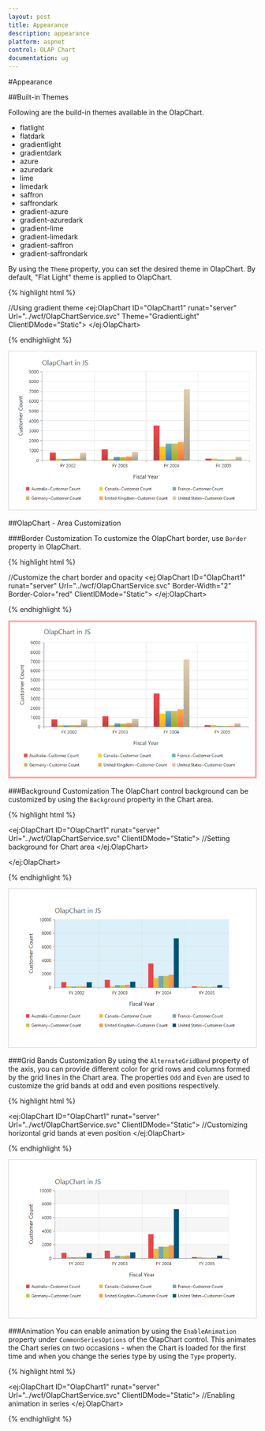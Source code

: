 ```yaml
---
layout: post
title: Appearance
description: appearance
platform: aspnet
control: OLAP Chart
documentation: ug
---
```


#Appearance

##Built-in Themes

Following are the build-in themes available in the OlapChart.

* flatlight
* flatdark
* gradientlight
* gradientdark
* azure
* azuredark
* lime
* limedark
* saffron
* saffrondark
* gradient-azure
* gradient-azuredark
* gradient-lime
* gradient-limedark
* gradient-saffron
* gradient-saffrondark

By using the `Theme` property, you can set the desired theme in OlapChart. By default, "Flat Light" theme is applied to OlapChart.

{% highlight html %}

//Using gradient theme
<ej:OlapChart ID="OlapChart1" runat="server" Url="../wcf/OlapChartService.svc"  Theme="GradientLight" ClientIDMode="Static">
</ej:OlapChart>

{% endhighlight %}

![](Appearance_images/themes.png)

##OlapChart - Area Customization

###Border Customization
To customize the OlapChart border, use `Border` property in OlapChart.

{% highlight html %}

//Customize the chart border and opacity
<ej:OlapChart ID="OlapChart1" runat="server" Url="../wcf/OlapChartService.svc"  Border-Width="2" Border-Color="red" ClientIDMode="Static">
</ej:OlapChart>

{% endhighlight %}

![](Appearance_images/bordercustomize.png)

###Background Customization
The OlapChart control background can be customized by using the `Background` property in the Chart area.

{% highlight html %}

<ej:OlapChart ID="OlapChart1" runat="server" Url="../wcf/OlapChartService.svc" ClientIDMode="Static">
    //Setting background for Chart area
    <ChartArea Background="#cc3333"></ChartArea>
</ej:OlapChart>

 </ej:OlapChart>

{% endhighlight %}

![](Appearance_images/backgroundcutomize.png)

###Grid Bands Customization
By using the `AlternateGridBand` property of the axis, you can provide different color for grid rows and columns formed by the grid lines in the Chart area. The properties `Odd` and `Even` are used to customize the grid bands at odd and even positions respectively.

{% highlight html %}

<ej:OlapChart ID="OlapChart1" runat="server" Url="../wcf/OlapChartService.svc" ClientIDMode="Static">
    //Customizing horizontal grid bands at even position
    <primaryyaxis>
        <AlternateGridBand Even-Fill="#A7A9AB" Even-Opacity="0.5" />
    </primaryyaxis>
</ej:OlapChart>

{% endhighlight %}

![](Appearance_images/gridbands.png)

###Animation
You can enable animation by using the `EnableAnimation` property under `CommonSeriesOptions` of the OlapChart control. This animates the Chart series on two occasions - when the Chart is loaded for the first time and when you change the series type by using the `Type` property.

{% highlight html %}

<ej:OlapChart ID="OlapChart1" runat="server" Url="../wcf/OlapChartService.svc" ClientIDMode="Static">
    //Enabling animation in series
    <CommonSeriesOptions EnableAnimation="True" />
</ej:OlapChart>

{% endhighlight %}   

